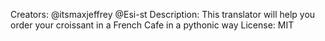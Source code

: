 Creators: 
	@itsmaxjeffrey
	@Esi-st
Description:
	This translator will help you order your croissant in a French Cafe in a pythonic way
License:
	MIT
